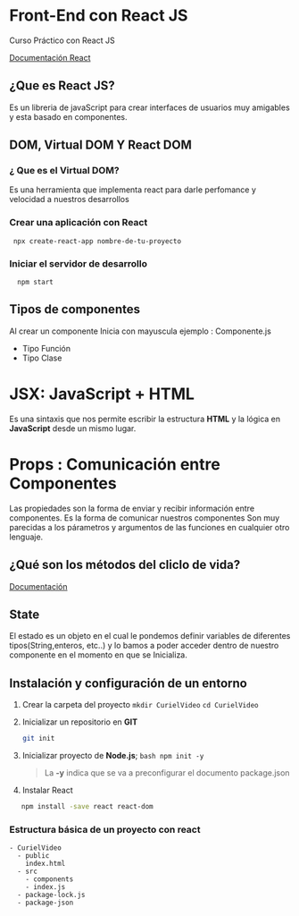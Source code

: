 # Front-End con React JS
Curso Práctico con React JS

[Documentación React ](https://create-react-app.dev/docs/) 

## ¿Que es React JS?
Es un libreria de javaScript para crear interfaces de usuarios muy amigables y esta basado en componentes.

## DOM, Virtual DOM Y React DOM
### ¿ Que es el Virtual DOM?
Es una herramienta que implementa react para darle perfomance y velocidad a nuestros desarrollos

### Crear una aplicación con React

 ```
  npx create-react-app nombre-de-tu-proyecto
 ```
### Iniciar el servidor de desarrollo
```
  npm start
```

## Tipos de componentes
 
 Al crear un componente Inicia con mayuscula ejemplo : Componente.js
 
* Tipo Función 
* Tipo Clase


# JSX: JavaScript + HTML
Es una sintaxis que nos permite escribir la estructura **HTML** y la lógica en **JavaScript** desde un mismo lugar. 

# Props : Comunicación entre Componentes
Las propiedades son la forma de enviar y recibir información entre componentes.
Es la forma de comunicar nuestros componentes
Son muy parecidas a los párametros y argumentos de las funciones en cualquier otro lenguaje.

## ¿Qué son los métodos del cliclo de vida?

[Documentación](https://platzi.com/clases/1651-react-ejs/22576-que-son-los-metodos-del-ciclo-vida/)

## State 

El estado es un objeto en el cual le pondemos definir variables de diferentes tipos(String,enteros, etc..) y lo bamos a poder acceder dentro de nuestro componente en el momento en que se Inicializa.


## Instalación y configuración de un entorno
  
  1. Crear la carpeta del proyecto
     `mkdir CurielVideo`
     `cd CurielVideo`
  2. Inicializar un repositorio en **GIT**
     ```bash
     git init
     ```
  3. Inicializar proyecto de **Node.js**;
    ```bash
       npm init -y
    ```
     > La **-y** indica que se va a preconfigurar el documento package.json

  4. Instalar React
   ``` bash
      npm install -save react react-dom
   ```
  ### Estructura básica de un proyecto con react
    - CurielVideo
      - public
        index.html 
      - src
        - components
        - index.js
      - package-lock.js
      - package-json
